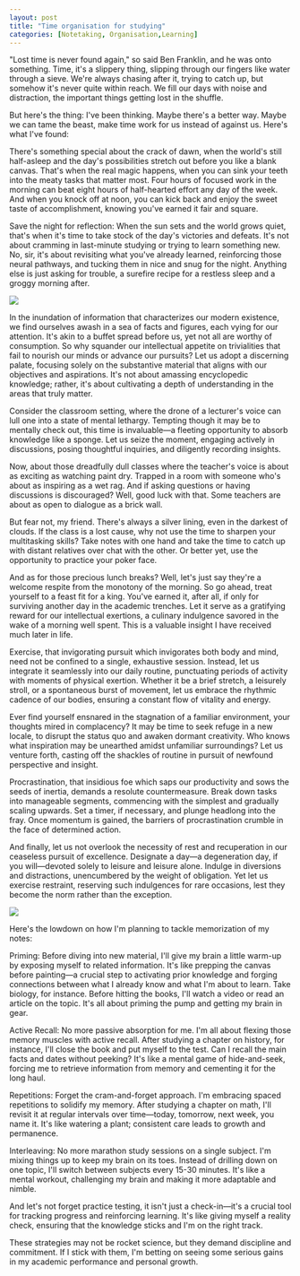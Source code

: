 ```yaml
---
layout: post
title: "Time organisation for studying"
categories: [Notetaking, Organisation,Learning]
---
```


"Lost time is never found again," so said Ben Franklin, and he was onto something. Time, it's a slippery thing, slipping through our fingers like water through a sieve. We're always chasing after it, trying to catch up, but somehow it's never quite within reach. We fill our days with noise and distraction, the important things getting lost in the shuffle.

But here's the thing: I've been thinking. Maybe there's a better way. Maybe we can tame the beast, make time work for us instead of against us. Here's what I've found:

There's something special about the crack of dawn, when the world's still half-asleep and the day's possibilities stretch out before you like a blank canvas. That's when the real magic happens, when you can sink your teeth into the meaty tasks that matter most. Four hours of focused work in the morning can beat eight hours of half-hearted effort any day of the week. And when you knock off at noon, you can kick back and enjoy the sweet taste of accomplishment, knowing you've earned it fair and square.

Save the night for reflection: When the sun sets and the world grows quiet, that's when it's time to take stock of the day's victories and defeats. It's not about cramming in last-minute studying or trying to learn something new. No, sir, it's about revisiting what you've already learned, reinforcing those neural pathways, and tucking them in nice and snug for the night. Anything else is just asking for trouble, a surefire recipe for a restless sleep and a groggy morning after.

![](https://mysteriousadventuresblog.wordpress.com/wp-content/uploads/2023/05/pexels-photo-1684151.jpeg)

In the inundation of information that characterizes our modern existence, we find ourselves awash in a sea of facts and figures, each vying for our attention. It's akin to a buffet spread before us, yet not all are worthy of consumption. So why squander our intellectual appetite on trivialities that fail to nourish our minds or advance our pursuits? Let us adopt a discerning palate, focusing solely on the substantive material that aligns with our objectives and aspirations. It's not about amassing encyclopedic knowledge; rather, it's about cultivating a depth of understanding in the areas that truly matter.

Consider the classroom setting, where the drone of a lecturer's voice can lull one into a state of mental lethargy. Tempting though it may be to mentally check out, this time is invaluable—a fleeting opportunity to absorb knowledge like a sponge. Let us seize the moment, engaging actively in discussions, posing thoughtful inquiries, and diligently recording insights.

Now, about those dreadfully dull classes where the teacher's voice is about as exciting as watching paint dry. Trapped in a room with someone who's about as inspiring as a wet rag. And if asking questions or having discussions is discouraged? Well, good luck with that. Some teachers are about as open to dialogue as a brick wall.

But fear not, my friend. There's always a silver lining, even in the darkest of clouds. If the class is a lost cause, why not use the time to sharpen your multitasking skills? Take notes with one hand and take the time to catch up with distant relatives over chat with the other. Or better yet, use the opportunity to practice your poker face.

And as for those precious lunch breaks? Well, let's just say they're a welcome respite from the monotony of the morning. So go ahead, treat yourself to a feast fit for a king. You've earned it, after all, if only for surviving another day in the academic trenches. Let it serve as a gratifying reward for our intellectual exertions, a culinary indulgence savored in the wake of a morning well spent. This is a valuable insight I have received much later in life.


Exercise, that invigorating pursuit which invigorates both body and mind, need not be confined to a single, exhaustive session. Instead, let us integrate it seamlessly into our daily routine, punctuating periods of activity with moments of physical exertion. Whether it be a brief stretch, a leisurely stroll, or a spontaneous burst of movement, let us embrace the rhythmic cadence of our bodies, ensuring a constant flow of vitality and energy.

Ever find yourself ensnared in the stagnation of a familiar environment, your thoughts mired in complacency? It may be time to seek refuge in a new locale, to disrupt the status quo and awaken dormant creativity. Who knows what inspiration may be unearthed amidst unfamiliar surroundings? Let us venture forth, casting off the shackles of routine in pursuit of newfound perspective and insight.

Procrastination, that insidious foe which saps our productivity and sows the seeds of inertia, demands a resolute countermeasure. Break down tasks into manageable segments, commencing with the simplest and gradually scaling upwards. Set a timer, if necessary, and plunge headlong into the fray. Once momentum is gained, the barriers of procrastination crumble in the face of determined action.

And finally, let us not overlook the necessity of rest and recuperation in our ceaseless pursuit of excellence. Designate a day—a degeneration day, if you will—devoted solely to leisure and leisure alone. Indulge in diversions and distractions, unencumbered by the weight of obligation. Yet let us exercise restraint, reserving such indulgences for rare occasions, lest they become the norm rather than the exception.

![](https://mysteriousadventuresblog.wordpress.com/wp-content/uploads/2023/05/pexels-photo-15561917.jpeg)


Here's the lowdown on how I'm planning to tackle memorization of my notes:

Priming: Before diving into new material, I'll give my brain a little warm-up by exposing myself to related information. It's like prepping the canvas before painting—a crucial step to activating prior knowledge and forging connections between what I already know and what I'm about to learn. Take biology, for instance. Before hitting the books, I'll watch a video or read an article on the topic. It's all about priming the pump and getting my brain in gear.

Active Recall: No more passive absorption for me. I'm all about flexing those memory muscles with active recall. After studying a chapter on history, for instance, I'll close the book and put myself to the test. Can I recall the main facts and dates without peeking? It's like a mental game of hide-and-seek, forcing me to retrieve information from memory and cementing it for the long haul.

Repetitions: Forget the cram-and-forget approach. I'm embracing spaced repetitions to solidify my memory. After studying a chapter on math, I'll revisit it at regular intervals over time—today, tomorrow, next week, you name it. It's like watering a plant; consistent care leads to growth and permanence.

Interleaving: No more marathon study sessions on a single subject. I'm mixing things up to keep my brain on its toes. Instead of drilling down on one topic, I'll switch between subjects every 15-30 minutes. It's like a mental workout, challenging my brain and making it more adaptable and nimble.

And let's not forget practice testing, it isn't just a check-in—it's a crucial tool for tracking progress and reinforcing learning. It's like giving myself a reality check, ensuring that the knowledge sticks and I'm on the right track.

These strategies may not be rocket science, but they demand discipline and commitment. If I stick with them, I'm betting on seeing some serious gains in my academic performance and personal growth.